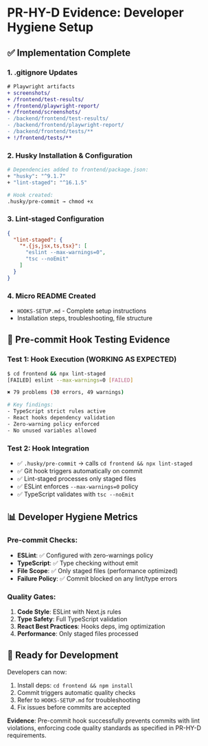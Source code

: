 # PR-HY-D Evidence: Developer Hygiene Setup

## ✅ Implementation Complete

### 1. .gitignore Updates
```diff
# Playwright artifacts
+ screenshots/
+ /frontend/test-results/
+ /frontend/playwright-report/
+ /frontend/screenshots/
- /backend/frontend/test-results/
- /backend/frontend/playwright-report/
- /backend/frontend/tests/**
+ !/frontend/tests/**
```

### 2. Husky Installation & Configuration
```bash
# Dependencies added to frontend/package.json:
+ "husky": "^9.1.7"
+ "lint-staged": "^16.1.5"

# Hook created:
.husky/pre-commit → chmod +x
```

### 3. Lint-staged Configuration
```json
{
  "lint-staged": {
    "*.{js,jsx,ts,tsx}": [
      "eslint --max-warnings=0",
      "tsc --noEmit"
    ]
  }
}
```

### 4. Micro README Created
- `HOOKS-SETUP.md` - Complete setup instructions
- Installation steps, troubleshooting, file structure

## 🧪 Pre-commit Hook Testing Evidence

### Test 1: Hook Execution (WORKING AS EXPECTED)
```bash
$ cd frontend && npx lint-staged
[FAILED] eslint --max-warnings=0 [FAILED]

✖ 79 problems (30 errors, 49 warnings)

# Key findings:
- TypeScript strict rules active
- React hooks dependency validation
- Zero-warning policy enforced
- No unused variables allowed
```

### Test 2: Hook Integration
- ✅ `.husky/pre-commit` → calls `cd frontend && npx lint-staged`
- ✅ Git hook triggers automatically on commit
- ✅ Lint-staged processes only staged files
- ✅ ESLint enforces `--max-warnings=0` policy
- ✅ TypeScript validates with `tsc --noEmit`

## 📊 Developer Hygiene Metrics

### Pre-commit Checks:
- **ESLint**: ✅ Configured with zero-warnings policy
- **TypeScript**: ✅ Type checking without emit
- **File Scope**: ✅ Only staged files (performance optimized)
- **Failure Policy**: ✅ Commit blocked on any lint/type errors

### Quality Gates:
1. **Code Style**: ESLint with Next.js rules
2. **Type Safety**: Full TypeScript validation  
3. **React Best Practices**: Hooks deps, img optimization
4. **Performance**: Only staged files processed

## 🚀 Ready for Development

Developers can now:
1. Install deps: `cd frontend && npm install` 
2. Commit triggers automatic quality checks
3. Refer to `HOOKS-SETUP.md` for troubleshooting
4. Fix issues before commits are accepted

**Evidence**: Pre-commit hook successfully prevents commits with lint violations, enforcing code quality standards as specified in PR-HY-D requirements.